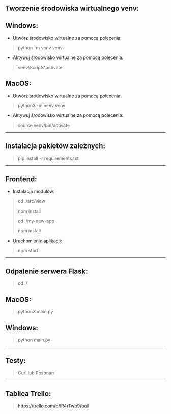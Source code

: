 ## Tworzenie środowiska wirtualnego venv:

## Windows:
- Utwórz środowisko wirtualne za pomocą polecenia: 
> python -m venv venv
- Aktywuj środowisko wirtualne za pomocą polecenia: 
> venv\Scripts\activate

## MacOS:
- Utwórz środowisko wirtualne za pomocą polecenia:
> python3 -m venv venv
- Aktywuj środowisko wirtualne za pomocą polecenia:
> source venv/bin/activate

---

## Instalacja pakietów zależnych:
> pip install -r requirements.txt  

---
## Frontend:
- Instalacja modułów:
> cd ./src/view
> 
> npm install
> 
> cd ./my-new-app
> 
> npm install

- Uruchomienie aplikacji:
> npm start 

---

## Odpalenie serwera Flask:

> cd ./

## MacOS:
> python3 main.py

## Windows:
> python main.py

---

## Testy:
> Curl lub Postman

---

## Tablica Trello:
> https://trello.com/b/lR4rTwb9/boil
